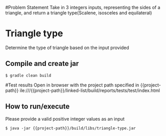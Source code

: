 #Problem Statement
Take in 3 integers inputs, representing the sides of a triangle, 
and return a triangle type(Scalene, isosceles and equilateral)


# Triangle type
Determine the type of triangle based on the input provided


## Compile and create jar

```
$ gradle clean build
```

#Test results
Open in browser with the project path specified in {{project-path}}
ile:///{{project-path}}/linked-list/build/reports/tests/test/index.html



## How to run/execute
Please provide a valid positive integer values as an input
```
$ java -jar {{project-path}}/build/libs/triangle-type.jar
```